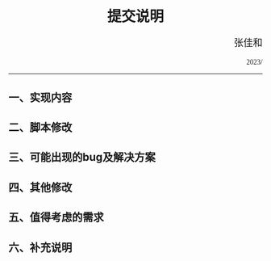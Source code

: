 # <center>提交说明
<p align='right' style="font-size:19px;font-family:华文行楷"> 张佳和</p>
<p align='right'style='font-family:chiller'> 2023/ </p>

 ___ ____   


## 一、实现内容
## 二、脚本修改
## 三、可能出现的bug及解决方案
## 四、其他修改
## 五、值得考虑的需求
## 六、补充说明
